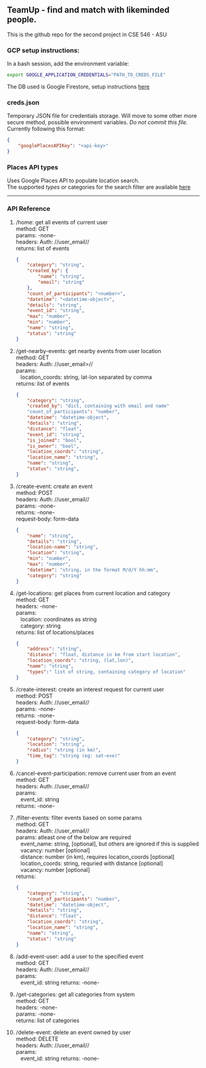 ## TeamUp - find and match with likeminded people. 

This is the github repo for the second project in CSE 546 - ASU

### GCP setup instructions:
In a bash session, add the environment variable:
```sh
export GOOGLE_APPLICATION_CREDENTIALS="PATH_TO_CREDS_FILE"
```

The DB used is Google Firestore, setup instructions [here](https://cloud.google.com/firestore/docs/quickstart-servers)

### creds.json
Temporary JSON file for credentials storage. Will move to some other more secure method, possible environment variables. *Do not commit this file.*  
Currently following this format:
```json
{
    "googlePlacesAPIKey": "<api-key>"
}
```

### Places API types
Uses Google Places API to populate location search.  
The supported *types* or categories for the search filter are available [here](https://developers.google.com/places/supported_types)

***

### API Reference
1. /home: get all events of current user  
    method: GET  
    params: -none-  
    headers: Auth: //user_email//  
    returns: list of events  
    ```json
    {  
        "category": "string",
        "created_by": {
            "name": "string",
            "email": "string"
        },
        "count_of_participants": "<number>",
        "datetime": "<datetime-object>",
        "details": "string",
        "event_id": "string",
        "max": "number",
        "min": "number",
        "name": "string",
        "status": "string"
    }  
    ```

1. /get-nearby-events: get nearby events from user location  
    method: GET  
    headers: Auth: //user_email>//  
    params:  
&nbsp;&nbsp; location_coords: string, lat-lon separated by comma  
    returns: list of events  
    ```json
    {
        "category": "string",
        "created_by": "dict, containing with email and name"
        "count_of_participants": "number",
        "datetime": "datetime-object",
        "details": "string",
        "distance": "float",
        "event_id": "string",
        "is_joined": "bool",
        "is_owner": "bool",
        "location_coords": "string",
        "location_name": "string",
        "name": "string",
        "status": "string",
    }  
    ```

1. /create-event: create an event  
    method: POST  
    headers: Auth: //user_email//  
    params: -none-  
    returns: -none-  
    request-body: form-data  
    ```json
    {  
        "name": "string",
        "details": "string",
        "location-name": "string",
        "location": "string",
        "min": "number",
        "max": "number",
        "datetime": "string, in the format M/d/Y hh:mm",
        "category": "string"
    }
    ```

1. /get-locations: get places from current location and category  
    method: GET  
    headers: -none-  
    params:  
&nbsp;&nbsp; location: coordinates as string  
&nbsp;&nbsp; category: string  
    returns: list of locations/places  
    ```json
    {  
        "address": "string",
        "distance": "float, distance in km from start location",
        "location_coords": "string, (lat,lon)",  
        "name": "string",
        "types":" list of string, containing category of location"
    }
    ```

1. /create-interest: create an interest request for current user  
    method: POST  
    headers: Auth: //user_email//  
    params: -none-  
    returns: -none-  
    request-body: form-data  
    ```json
    {  
        "category": "string",
        "location": "string",
        "radius": "string (in km)",
        "time_tag": "string (eg: sat-eve)"
    }
    ```

1. /cancel-event-participation: remove current user from an event  
    method: GET  
    headers: Auth: //user_email//  
    params:  
&nbsp;&nbsp; event_id: string  
    returns: -none-  

1. /filter-events: filter events based on some params  
    method: GET  
    headers: Auth: //user_email//  
    params: atleast one of the below are required  
&nbsp;&nbsp; event_name: string, [optional], but others are ignored if this is supplied   
&nbsp;&nbsp; vacancy: number [optional]  
&nbsp;&nbsp; distance: number (in km), requires location_coords [optional]  
&nbsp;&nbsp; location_coords: string, requried with distance [optional]  
&nbsp;&nbsp; vacancy: number [optional]  
    returns: 
    ```json
    {
        "category": "string",
        "count_of_participants": "number",
        "datetime": "datetime-object",
        "details": "string",
        "distance": "float",
        "location_coords": "string",
        "location_name": "string",
        "name": "string",
        "status": "string"
    }  
    ```

1. /add-event-user: add a user to the specified event  
    method: GET  
    headers: Auth: //user_email//  
    params:  
&nbsp;&nbsp; event_id: string 
    returns: -none-  

1. /get-categories: get all categories from system  
    method: GET  
    headers: -none-  
    params: -none-  
    returns: list of categories  

1. /delete-event: delete an event owned by user  
    method: DELETE  
    headers: Auth: //user_email//  
    params:  
&nbsp;&nbsp; event_id: string
    returns: -none-  
